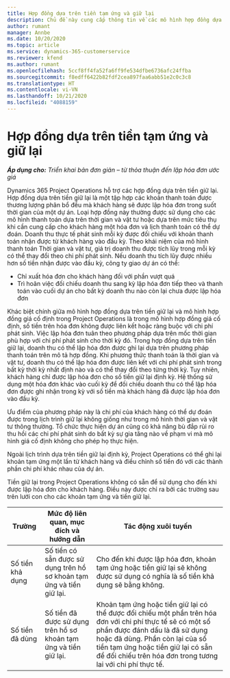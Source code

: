 ```yaml
---
title: Hợp đồng dựa trên tiền tạm ứng và giữ lại
description: Chủ đề này cung cấp thông tin về các mô hình hợp đồng dựa trên tiền giữ lại và khoản tạm ứng trong Project Operations.
author: rumant
manager: Annbe
ms.date: 10/20/2020
ms.topic: article
ms.service: dynamics-365-customerservice
ms.reviewer: kfend
ms.author: rumant
ms.openlocfilehash: 5ccf8ff4fa52fa6ff9fe534dfbe6736afc24ffba
ms.sourcegitcommit: f8edff6422b82fdf2cea897faa6abb51e2c0c3c8
ms.translationtype: HT
ms.contentlocale: vi-VN
ms.lasthandoff: 10/21/2020
ms.locfileid: "4088159"
---
```

# <a name="advances-and-retainer-based-contracts"></a>Hợp đồng dựa trên tiền tạm ứng và giữ lại 


_**Áp dụng cho:** Triển khai bản đơn giản – từ thỏa thuận đến lập hóa đơn ước giá_

Dynamics 365 Project Operations hỗ trợ các hợp đồng dựa trên tiền giữ lại. Hợp đồng dựa trên tiền giữ lại là một tập hợp các khoản thanh toán được thương lượng phân bổ đều mà khách hàng sẽ được lập hóa đơn trong suốt thời gian của một dự án. Loại hợp đồng này thường được sử dụng cho các mô hình thanh toán dựa trên thời gian và vật tư hoặc dựa trên mức tiêu thụ khi cần cung cấp cho khách hàng một hóa đơn và lịch thanh toán có thể dự đoán. Doanh thu thực tế phát sinh mỗi kỳ được đối chiếu với khoản thanh toán nhận được từ khách hàng vào đầu kỳ. Theo khái niệm của mô hình thanh toán Thời gian và vật tư, giá trị doanh thu được tích lũy trong mỗi kỳ có thể thay đổi theo chi phí phát sinh. Nếu doanh thu tích lũy được nhiều hơn số tiền nhận được vào đầu kỳ, công ty giao dự án có thể:

- Chỉ xuất hóa đơn cho khách hàng đối với phần vượt quá 
- Trì hoãn việc đối chiếu doanh thu sang kỳ lập hóa đơn tiếp theo và thanh toán vào cuối dự án cho bất kỳ doanh thu nào còn lại chưa được lập hóa đơn

Khác biệt chính giữa mô hình hợp đồng dựa trên tiền giữ lại và mô hình hợp đồng giá cố định trong Project Operations là trong mô hình hợp đồng giá cố định, số tiền trên hóa đơn không được liên kết hoặc ràng buộc với chi phí phát sinh. Việc lập hóa đơn tuân theo phương pháp dựa trên mốc thời gian phù hợp với chi phí phát sinh cho thời kỳ đó. Trong hợp đồng dựa trên tiền giữ lại, doanh thu có thể lập hóa đơn được ghi lại dựa trên phương pháp thanh toán trên mô tả hợp đồng. Khi phương thức thanh toán là thời gian và vật tư, doanh thu có thể lập hóa đơn được liên kết với chi phí phát sinh trong bất kỳ thời kỳ nhất định nào và có thể thay đổi theo từng thời kỳ. Tuy nhiên, khách hàng chỉ được lập hóa đơn cho số tiền giữ lại định kỳ. Hệ thống sử dụng một hóa đơn khác vào cuối kỳ để đối chiếu doanh thu có thể lập hóa đơn được ghi nhận trong kỳ với số tiền mà khách hàng đã được lập hóa đơn vào đầu kỳ.

Ưu điểm của phương pháp này là chi phí của khách hàng có thể dự đoán được trong lịch trình giữ lại không giống như trong mô hình thời gian và vật tư thông thường. Tổ chức thực hiện dự án cũng có khả năng bù đắp rủi ro thu hồi các chi phí phát sinh do bất kỳ sự gia tăng nào về phạm vi mà mô hình giá cố định không cho phép họ thực hiện.

Ngoài lịch trình dựa trên tiền giữ lại định kỳ, Project Operations có thể ghi lại khoản tạm ứng một lần từ khách hàng và điều chỉnh số tiền đó với các thành phần chi phí khác nhau của dự án.

Tiền giữ lại trong Project Operations không có sẵn để sử dụng cho đến khi được lập hóa đơn cho khách hàng. Điều này được chỉ ra bởi các trường sau trên lưới con cho các khoản tạm ứng và tiền giữ lại.

| Trường | Mức độ liên quan, mục đích và hướng dẫn | Tác động xuôi tuyến |
| --- | --- | --- |
| Số tiền khả dụng | Số tiền có sẵn được sử dụng trên hồ sơ khoản tạm ứng và tiền giữ lại. | Cho đến khi được lập hóa đơn, khoản tạm ứng hoặc tiền giữ lại sẽ không được sử dụng có nghĩa là số tiền khả dụng sẽ bằng không. |
| Số tiền đã dùng | Số tiền đã được sử dụng trên hồ sơ khoản tạm ứng và tiền giữ lại. | Khoản tạm ứng hoặc tiền giữ lại có thể được đối chiếu một phần trên hóa đơn với chi phí thực tế sẽ có một số phần được đánh dấu là đã sử dụng hoặc đã dùng. Phần còn lại của số tiền tạm ứng hoặc tiền giữ lại có sẵn để đối chiếu trên hóa đơn trong tương lai với chi phí thực tế. |
